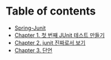 # Table of contents

* [Spring-Junit](README.md)
* [Chapter 1. 첫 번째 JUnit 테스트 만들기](chapter1.-junit.md)
* [Chapter 2. junit 진짜로서 보기](chapter2.-junit.md)
* [Chapter 3. 단언](chapter3.-junit.md)

